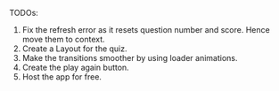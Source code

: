 TODOs:
1) Fix the refresh error as it resets question number and score. Hence move them to context.
2) Create a Layout for the quiz.
3) Make the transitions smoother by using loader animations.
4) Create the play again button. 
5) Host the app for free.